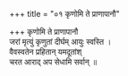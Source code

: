 +++
title = "०१ कृणोमि ते प्राणापानौ"

+++
कृणोमि ते प्राणापानौ  
जरां मृत्युं कृणुतां दीर्घम् आयुः स्वस्ति ।  
वैवस्वतेन प्रहितान् यमदूतांश्  
चरत आराद् अप सेधामि सर्वान् ॥